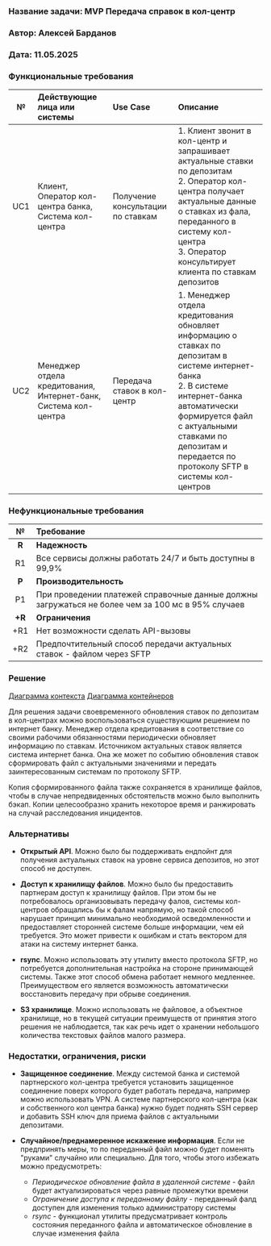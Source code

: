 ﻿### Название задачи: MVP Передача справок в кол-центр

### Автор: Алексей Барданов

### Дата: 11.05.2025

### Функциональные требования

|**№**|**Действующие лица или системы**|**Use Case**|**Описание**|
| :-: | :- | :- | :- |
| UC1 | Клиент, Оператор кол-центра банка, Система кол-центра | Получение консультации по ставкам | 1. Клиент звонит в кол-центр и запрашивает актуальные ставки по депозитам <br/> 2. Оператор кол-центра получает актуальные данные о ставках из фала, переданного в систему кол-центра <br/> 3. Оператор консультирует клиента по ставкам депозитов |
| UC2 | Менеджер отдела кредитования, Интернет-банк, Система кол-центра | Передача ставок в кол-центр | 1. Менеджер отдела кредитования обновляет информацию о ставках по депозитам в системе интернет-банка <br/> 2. В системе интернет-банка автоматически формируется файл с актуальными ставками по депозитам и передается по протоколу SFTP в системы кол-центров |

### Нефункциональные требования

|**№**|**Требование**|
| :-: | :- |
| **R** | **Надежность** |
| R1 | Все сервисы должны работать 24/7 и быть доступны в 99,9% |
| **P** | **Производительность** |
| P1 | При проведении платежей справочные данные должны загружаться не более чем за 100 мс в 95% случаев |
| **+R** | **Ограничения** |
| +R1 | Нет возможности сделать API-вызовы |
| +R2 | Предпочтительный способ передачи актуальных ставок - файлом через SFTP |

### Решение

[Диаграмма контекста](./ContextC4.puml)
[Диаграмма контейнеров](./ContainerC4.puml)

Для решения задачи своевременного обновления ставок по депозитам в кол-центрах можно воспользоваться существующим решением по интернет банку. Менеджер отдела кредитования в соответствие со своими рабочими обязанностями периодически обновляет информацию по ставкам. Источником актуальных ставок является система интернет банка. Она же может по событию обновления ставок сформировать файл с актуальными значениями и передать заинтересованным системам по протоколу SFTP.

Копия сформированного файла также сохраняется в хранилище файлов, чтобы в случае непредвиденных обстоятельств можно было выполнить бэкап. Копии целесообразно хранить некоторое время и ранжировать на случай расследования инцидентов.

### Альтернативы

- **Открытый API**. Можно было бы поддерживать ендпойнт для получения актуальных ставок на уровне сервиса депозитов, но этот способ не доступен.

- **Доступ к хранилищу файлов**. Можно было бы предоставить партнерам доступ к хранилищу файлов. При этом бы не потребовалось организовывать передачу фалов, системы кол-центров обращались бы к фалам напрямую, но такой способ нарушает принцип минимально необходимой осведомленности и предоставляет сторонней системе больше информации, чем ей требуется. Это может привести к ошибкам и стать вектором для атаки на систему интернет банка.

- **rsync**. Можно использовать эту утилиту вместо протокола SFTP, но потребуется дополнительная настройка на стороне принимающей системы. Также этот способ обмена работает немного медленнее. Преимуществом его является возможность автоматически восстановить передачу при обрыве соединения.

- **S3 хранилище**. Можно использовать не файловое, а объектное хранилище, но в текущей ситуации преимуществ от принятия этого решения не наблюдается, так как речь идет о хранении небольшого количества текстовых файлов малого размера.

### Недостатки, ограничения, риски

- **Защищенное соединение**. Между системой банка и системой партнерского кол-центра требуется установить защищенное соединение поверх которого будет работать передача, например можно использовать VPN. А системе партнерского кол-центра (как и собственного кол центра банка) нужно будет поднять SSH сервер и добавить SSH ключ для приема файлов с актуальными депозитами.

- **Случайное/преднамеренное искажение информация**. Если не предпринять меры, то по переданный файл можно будет поменять "руками" случайно или специально. Для того, чтобы этого избежать можно предусмотреть: 
  - *Периодическое обновление файла в удаленной системе* - файл будет актуализироваться через равные промежутки времени
  - *Ограничение доступа к переданному файлу* - переданный фалд доступен для изменения только администратору системы
  - *rsync* - функционал утилиты предусматривает контроль состояния переданного файла и автоматическое обновление в случае изменения файла